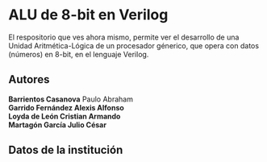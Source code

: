 # ALU de 8-bit en Verilog

El respositorio que ves ahora mismo, permite ver el desarrollo de una Unidad Aritmética-Lógica de un procesador génerico, que opera con datos (números) en 8-bit, en el lenguaje Verilog.

## Autores
<b>Barrientos Casanova</b> Paulo Abraham<br>
<b>Garrido Fernández<b> Alexis Alfonso<br>
<b>Loyda de León<b> Cristian Armando<br>
<b>Martagón García<b> Julio César<br>

## Datos de la institución
